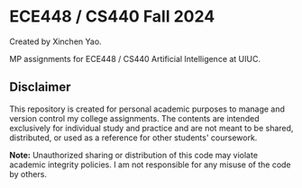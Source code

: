 # ECE448 / CS440 Fall 2024

Created by Xinchen Yao.

MP assignments for ECE448 / CS440 Artificial Intelligence at UIUC.

## Disclaimer

This repository is created for personal academic purposes to manage and version control my college assignments.
The contents are intended exclusively for individual study and practice and are not meant to be shared, distributed, or used as a reference for other students' coursework.

**Note:** Unauthorized sharing or distribution of this code may violate academic integrity policies. I am not responsible for any misuse of the code by others.